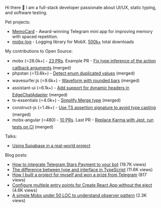 Hi there 👋 I am a full-stack developer passionate about UI/UX, static typing, and software testing.

Pet projects:
- [MemoCard](https://github.com/kubk/memo-card) - Award-winning Telegram mini app for improving memory with spaced repetition.
- [mobx-log](https://github.com/kubk/mobx-log) - Logging library for MobX. [500k+](https://npm-stat.com/charts.html?package=mobx-log&from=2020-02-12) total downloads

My contributions to Open Source:
- mobx (⭐28.0k+️) - [23 PRs](https://github.com/mobxjs/mobx/pulls?q=is%3Apr+is%3Aclosed+author%3Akubk). Example PR - [Fix type inference of the action callback arguments](https://github.com/mobxjs/mobx/pull/2213) (merged)
- phpstan (⭐13.6k+️) - [Detect enum duplicated values](https://github.com/phpstan/phpstan-src/pull/2371) (merged)
- wavesurfer.js (⭐9.6k+️) - [Waveform with rounded bars](https://github.com/katspaugh/wavesurfer.js/pull/1760) (merged)
- assistant-ui (⭐6.1k+️) - [Add support for dynamic headers in EdgeChatAdapter](https://github.com/assistant-ui/assistant-ui/pull/1711) (merged)
- ts-essentials (⭐4.0k+️) - [Simplify Merge type](https://github.com/ts-essentials/ts-essentials/pull/136) (merged)
- construct-js (⭐1.4k+️) - [Use TS assertion signature to avoid type casting](https://github.com/francisrstokes/construct-js/pull/30) (merged)
- mobx-angular (⭐480) - [10 PRs](https://github.com/mobxjs/mobx-angular/pulls?q=is%3Apr+is%3Aclosed+author%3Akubk). Last PR - [Replace Karma with Jest, run tests on CI](https://github.com/mobxjs/mobx-angular/pull/101) (merged)


Talks:
- [Using Supabase in a real-world project](https://www.youtube.com/watch?v=Tra9NbAwSEY)

Blog posts:
- [How to integrate Telegram Stars Payment to your bot](https://teletype.in/@alteregor/how-to-integrate-telegram-stars) (19.7K views)
- [The difference between type and interface in TypeScript](https://teletype.in/@alteregor/rkPlgmQz8) (11.6K views)
- [How I built a project for myself and won a prize from Telegram](https://teletype.in/@alteregor/memocard-telegram-contest-win) (817 views)
- [Configure multiple entry points for Create React App without the eject](https://teletype.in/@alteregor/cra-multiple-entry-points) (4.6K views)
- [A simple Mobx under 50 LOC to understand observer pattern](https://teletype.in/@alteregor/mobx-50-loc) (2.3K views)
